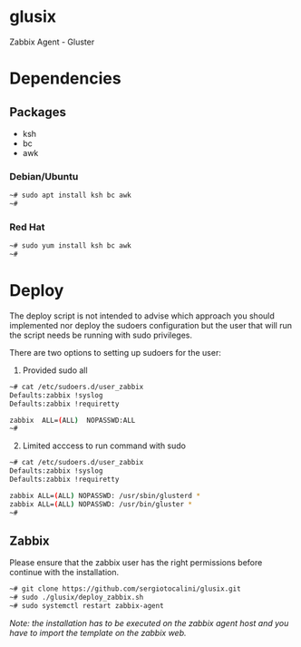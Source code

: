 # glusix
Zabbix Agent - Gluster

# Dependencies
## Packages
* ksh
* bc
* awk

### Debian/Ubuntu
```bash
~# sudo apt install ksh bc awk
~#
```
### Red Hat
```bash
~# sudo yum install ksh bc awk
~#
```
# Deploy
The deploy script is not intended to advise which approach you should implemented nor
deploy the sudoers configuration but the user that will run the script needs be running
with sudo privileges.

There are two options to setting up sudoers for the user:
1. Provided sudo all
```bash
~# cat /etc/sudoers.d/user_zabbix
Defaults:zabbix !syslog
Defaults:zabbix !requiretty

zabbix	ALL=(ALL)  NOPASSWD:ALL
~#
```
2. Limited acccess to run command with sudo
```bash
~# cat /etc/sudoers.d/user_zabbix
Defaults:zabbix !syslog
Defaults:zabbix !requiretty

zabbix ALL=(ALL) NOPASSWD: /usr/sbin/glusterd *
zabbix ALL=(ALL) NOPASSWD: /usr/bin/gluster *
~#
```

## Zabbix
Please ensure that the zabbix user has the right permissions before continue with
the installation.
```bash
~# git clone https://github.com/sergiotocalini/glusix.git
~# sudo ./glusix/deploy_zabbix.sh
~# sudo systemctl restart zabbix-agent
```
*Note: the installation has to be executed on the zabbix agent host and you have to import the template on the zabbix web.*
